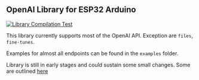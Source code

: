 ## OpenAI Library for ESP32 Arduino

[![Library Compilation Test](https://github.com/me-no-dev/OpenAI-ESP32/actions/workflows/lib.yml/badge.svg?branch=master&event=push)](https://github.com/me-no-dev/OpenAI-ESP32/actions/workflows/lib.yml?link=http://https://github.com/me-no-dev/OpenAI-ESP32/LIBRARY_TEST.md)

This library currently supports most of the OpenAI API. Exception are `files`, `fine-tunes`.

Examples for almost all endpoints can be found in the `examples` folder.

Library is still in early stages and could sustain some small changes. Some are outlined [here](https://github.com/me-no-dev/OpenAI-ESP32/blob/master/src/OpenAI.cpp#L2-L7)
